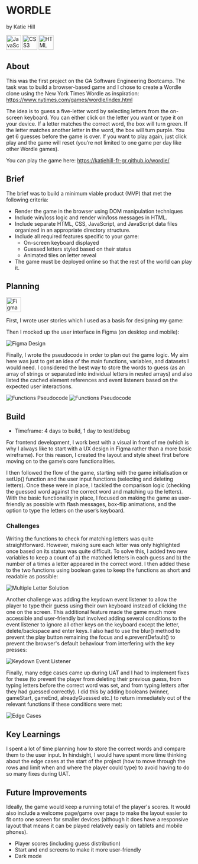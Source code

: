 # WORDLE
by Katie Hill

<img src="https://cdn.jsdelivr.net/gh/devicons/devicon/icons/javascript/javascript-original.svg" 
     alt="JavaScript" width="40" height="40"/>
<img src="https://cdn.jsdelivr.net/gh/devicons/devicon@latest/icons/css3/css3-original-wordmark.svg" 
     alt="CSS3" width="40" height="40"/>
<img src="https://cdn.jsdelivr.net/gh/devicons/devicon@latest/icons/html5/html5-original-wordmark.svg" 
     alt="HTML" width="40" height="40"/>

## About

This was the first project on the GA Software Engineering Bootcamp. The task was to build a browser-based game and I chose to create a Wordle clone using the New York Times Wordle as inspiration: https://www.nytimes.com/games/wordle/index.html

The idea is to guess a five-letter word by selecting letters from the on-screen keyboard. You can either click on the letter you want or type it on your device. If a letter matches the correct word, the box will turn green. If the letter matches another letter in the word, the box will turn purple. You get 6 guesses before the game is over. If you want to play again, just click play and the game will reset (you’re not limited to one game per day like other Wordle games).

You can play the game here: https://katiehill-fr-gr.github.io/wordle/

## Brief

The brief was to build a minimum viable product (MVP) that met the following criteria:

* Render the game in the browser using DOM manipulation techniques
* Include win/loss logic and render win/loss messages in HTML. 
* Include separate HTML, CSS, JavaScript, and JavaScript data files organized in an appropriate directory structure.
* Include all required features specific to your game:
   - On-screen keyboard displayed
   - Guessed letters styled based on their status
   - Animated tiles on letter reveal
* The game must be deployed online so that the rest of the world can play it.


## Planning

<img src="https://cdn.jsdelivr.net/gh/devicons/devicon@latest/icons/figma/figma-original.svg" 
     alt="Figma" width="40" height="40"/>

First, I wrote user stories which I used as a basis for designing my game: 

Then I mocked up the user interface in Figma (on desktop and mobile):

![Figma Design](https://res.cloudinary.com/dh0z1a9nd/image/upload/v1757583851/Wordle_a6c739.jpg)



Finally, I wrote the pseudocode in order to plan out the game logic. My aim here was just to get an idea of the main functions, variables, and datasets I would need. I considered the best way to store the words to guess (as an array of strings or separated into individual letters in nested arrays) and also listed the cached element references and event listeners based on the expected user interactions.

![Functions Pseudocode](https://res.cloudinary.com/dh0z1a9nd/image/upload/v1757597978/Wordle_pseudocode_variables_wrcewz.png)
![Functions Pseudocode](https://res.cloudinary.com/dh0z1a9nd/image/upload/v1757594381/Wordle_pseudocode_functions_vflgsn.png)


## Build

* Timeframe: 4 days to build, 1 day to test/debug

For frontend development, I work best with a visual in front of me (which is why I always like to start with a UX design in Figma rather than a more basic wireframe). For this reason, I created  the layout and style sheet first before moving on to the game’s core functionalities. 

I then followed the flow of the game, starting with the game initialisation or setUp() function and the user input functions (selecting and deleting letters). Once these were in place, I tackled the comparison logic (checking the guessed word against the correct word and matching up the letters). With the basic functionality in place, I focused on making the game as user-friendly as possible with flash messages, box-flip animations, and the option to type the letters on the user’s keyboard. 



### Challenges

Writing the functions to check for matching letters was quite straightforward. However, making sure each letter was only highlighted once based on its status was quite difficult. To solve this, I added two new variables to keep a count of a) the matched letters in each guess and b) the number of a times a letter appeared in the correct word. I then added these to the two functions using boolean gates to keep the functions as short and readable as possible:

![Multiple Letter Solution](https://res.cloudinary.com/dh0z1a9nd/image/upload/v1757599133/Wordle_MultipleLettersSolution_yahsd6.png)

Another challenge was adding the keydown event listener to allow the player to type their guess using their own keyboard instead of clicking the one on the screen. This additional feature made the game much more accessible and user-friendly but involved adding several conditions to the event listener to ignore all other keys on the keyboard except the letter, delete/backspace and enter keys. I also had to use the blur() method to prevent the play button remaining the focus and e.preventDefault() to prevent the browser's default behaviour from interfering with the key presses:

![Keydown Event Listener](https://res.cloudinary.com/dh0z1a9nd/image/upload/v1757600187/Wordle_KeydownEventListener_pzuzpx.png)

Finally, many edge cases came up during UAT and I had to implement fixes for these (to prevent the player from deleting their previous guess, from typing letters before the correct word was set, and from typing letters after they had guessed correctly). I did this by adding booleans (winner, gameStart, gameEnd, alreadyGuessed etc.) to return immediately out of the relevant functions if these conditions were met:  

![Edge Cases](https://res.cloudinary.com/dh0z1a9nd/image/upload/v1757600464/Wordle_EdgeCases_e1ncl4.png)


## Key Learnings

I spent a lot of time planning how to store the correct words and compare them to the user input. In hindsight, I would have spent more time thinking about the edge cases at the start of the project (how to move through the rows and limit when and where the player could type) to avoid having to do so many fixes during UAT.

## Future Improvements

Ideally, the game would keep a running total of the player's scores. It would also include a welcome page/game over page to make the layout easier to fit onto one screen for smaller devices (although it does have a responsive layout that means it can be played relatively easily on tablets and mobile phones). 

* Player scores (including guess distribution)
* Start and end screens to make it more user-friendly
* Dark mode 

